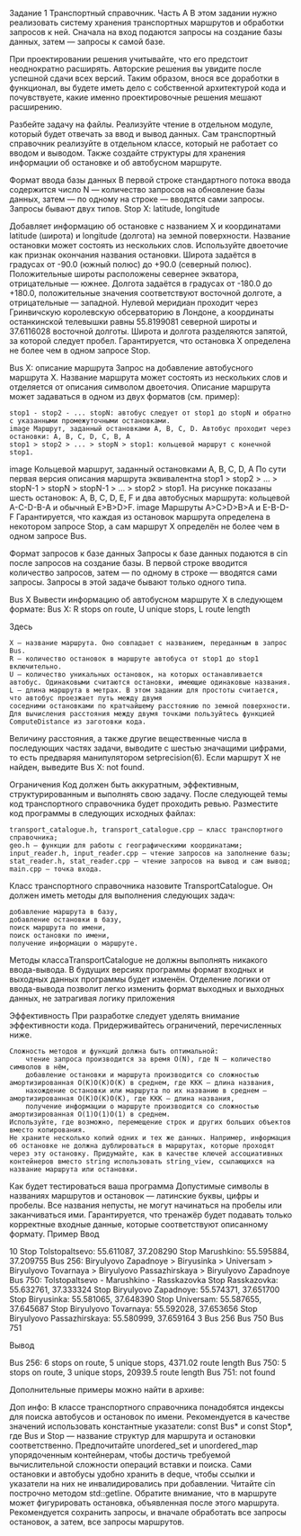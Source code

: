 Задание 1
Транспортный справочник. Часть A
В этом задании нужно реализовать систему хранения транспортных маршрутов и обработки запросов к ней. 
Сначала на вход подаются запросы на создание базы данных, затем — запросы к самой базе.

При проектировании решения учитывайте, что его предстоит неоднократно расширять. 
Авторские решения вы увидите после успешной сдачи всех версий. 
Таким образом, внося все доработки в функционал, вы будете иметь дело с собственной архитектурой кода и почувствуете, 
какие именно проектировочные решения мешают расширению.

Разбейте задачу на файлы. 
Реализуйте чтение в отдельном модуле, который будет отвечать за ввод и вывод данных. 
Сам транспортный справочник реализуйте в отдельном классе, который не работает со вводом и выводом. 
Также создайте структуры для хранения информации об остановке и об автобусном маршруте.

Формат ввода базы данных
В первой строке стандартного потока ввода содержится число N — количество запросов на обновление базы данных, 
затем — по одному на строке — вводятся сами запросы. 
Запросы бывают двух типов.
Stop X: latitude, longitude

Добавляет информацию об остановке с названием X и координатами latitude (широта) и longitude (долгота) на земной поверхности. 
Название остановки может состоять из нескольких слов. 
Используйте двоеточие как признак окончания названия остановки. 
Широта задаётся в градусах от -90.0 (южный полюс) до +90.0 (северный полюс). 
Положительные широты расположены севернее экватора, отрицательные — южнее. 
Долгота задаётся в градусах от -180.0 до +180.0, положительные значения соответствуют восточной долготе, 
а отрицательные — западной. 
Нулевой меридиан проходит через Гринвичскую королевскую обсерваторию в Лондоне, а координаты останкинской телевышки 
равны 55.8199081 северной широты и 37.6116028 восточной долготы. Широта и долгота разделяются запятой, за которой следует пробел.
Гарантируется, что остановка X определена не более чем в одном запросе Stop.

Bus X: описание маршрута
Запрос на добавление автобусного маршрута X. 
Название маршрута может состоять из нескольких слов и отделяется от описания символом двоеточия. 
Описание маршрута может задаваться в одном из двух форматов (см. пример):

    stop1 - stop2 - ... stopN: автобус следует от stop1 до stopN и обратно с указанными промежуточными остановками.
    image Маршрут, заданный остановками A, B, C, D. Автобус проходит через остановки: A, B, C, D, C, B, A
    stop1 > stop2 > ... > stopN > stop1: кольцевой маршрут с конечной stop1.

image Кольцевой маршрут, заданный остановками A, B, C, D, A
По сути первая версия описания маршрута эквивалентна stop1 > stop2 > ... > stopN-1 > stopN > stopN-1 > ... > stop2 > stop1.
На рисунке показаны шесть остановок: A, B, C, D, E, F и два автобусных маршрута: кольцевой A-C-D-B-A и обычный E>B>D>F.
image Маршруты A>C>D>B>A и E-B-D-F
Гарантируется, что каждая из остановок маршрута определена в некотором запросе Stop, 
а сам маршрут X определён не более чем в одном запросе Bus.

Формат запросов к базе данных
Запросы к базе данных подаются в cin после запросов на создание базы. 
В первой строке вводится количество запросов, затем — по одному в строке — вводятся сами запросы. 
Запросы в этой задаче бывают только одного типа.

Bus X
Вывести информацию об автобусном маршруте X в следующем формате:
Bus X: R stops on route, U unique stops, L route length

Здесь

    X — название маршрута. Оно совпадает с названием, переданным в запрос Bus.
    R — количество остановок в маршруте автобуса от stop1 до stop1 включительно.
    U — количество уникальных остановок, на которых останавливается автобус. Одинаковыми считаются остановки, имеющие одинаковые названия.
    L — длина маршрута в метрах. В этом задании для простоты считается, что автобус проезжает путь между двумя 
    соседними остановками по кратчайшему расстоянию по земной поверхности. 
    Для вычисления расстояния между двумя точками пользуйтесь функцией ComputeDistance из заготовки кода.

Величину расстояния, а также другие вещественные числа в последующих частях задачи, выводите с шестью значащими цифрами, 
то есть предваряя манипулятором setprecision(6).
Если маршрут X не найден, выведите Bus X: not found.

Ограничения
Код должен быть аккуратным, эффективным, структурированным и выполнять свою задачу.
После следующей темы код транспортного справочника будет проходить ревью.
Разместите код программы в следующих исходных файлах:

    transport_catalogue.h, transport_catalogue.cpp — класс транспортного справочника;
    geo.h — функции для работы с географическими координатами;
    input_reader.h, input_reader.cpp — чтение запросов на заполнение базы;
    stat_reader.h, stat_reader.cpp — чтение запросов на вывод и сам вывод;
    main.cpp — точка входа.

Класс транспортного справочника назовите TransportCatalogue. Он должен иметь методы для выполнения следующих задач:

    добавление маршрута в базу,
    добавление остановки в базу,
    поиск маршрута по имени,
    поиск остановки по имени,
    получение информации о маршруте.

Методы классаTransportCatalogue не должны выполнять никакого ввода-вывода. 
В будущих версиях программы формат входных и выходных данных программы будет изменён.
Отделение логики от ввода-вывода позволит легко изменить формат выходных и выходных данных, не затрагивая логику приложения

Эффективность
При разработке следует уделять внимание эффективности кода. Придерживайтесь ограничений, перечисленных ниже.

    Сложность методов и функций должна быть оптимальной:
        чтение запроса производится за время O(N), где N — количество символов в нём,
        добавление остановки и маршрута производится со сложностью амортизированная O(K)O(K)O(K) в среднем, где KKK — длина названия,
        нахождение остановки или маршрута по их названию в среднем — амортизированная O(K)O(K)O(K), где KKK — длина названия,
        получение информации о маршруте производится со сложностью амортизированная O(1)O(1)O(1) в среднем.
    Используйте, где возможно, перемещение строк и других больших объектов вместо копирования.
    Не храните несколько копий одних и тех же данных. Например, информация об остановке не должна дублироваться в маршрутах, которые проходят через эту остановку. Придумайте, как в качестве ключей ассоциативных контейнеров вместо string использовать string_view, ссылающихся на название маршрута или остановки.

Как будет тестироваться ваша программа
Допустимые символы в названиях маршрутов и остановок — латинские буквы, цифры и пробелы. Все названия непусты, не могут начинаться на пробелы или заканчиваться ими.
Гарантируется, что тренажёр будет подавать только корректные входные данные, которые соответствуют описанному формату.
Пример
Ввод

10
Stop Tolstopaltsevo: 55.611087, 37.208290
Stop Marushkino: 55.595884, 37.209755
Bus 256: Biryulyovo Zapadnoye > Biryusinka > Universam > Biryulyovo Tovarnaya > Biryulyovo Passazhirskaya > Biryulyovo Zapadnoye
Bus 750: Tolstopaltsevo - Marushkino - Rasskazovka
Stop Rasskazovka: 55.632761, 37.333324
Stop Biryulyovo Zapadnoye: 55.574371, 37.651700
Stop Biryusinka: 55.581065, 37.648390
Stop Universam: 55.587655, 37.645687
Stop Biryulyovo Tovarnaya: 55.592028, 37.653656
Stop Biryulyovo Passazhirskaya: 55.580999, 37.659164
3
Bus 256
Bus 750
Bus 751


Вывод

Bus 256: 6 stops on route, 5 unique stops, 4371.02 route length
Bus 750: 5 stops on route, 3 unique stops, 20939.5 route length
Bus 751: not found


Дополнительные примеры можно найти в архиве:

Доп инфо:
В классе транспортного справочника понадобятся индексы для поиска автобусов и остановок по имени. 
Рекомендуется в качестве значений использовать константные указатели: const Bus* и const Stop*, 
где Bus и Stop — название структур для маршрута и остановки соответственно.
Предпочитайте unordered_set и unordered_map упорядоченным контейнерам, 
чтобы достичь требуемой вычислительной сложности операций вставки и поиска.
Сами остановки и автобусы удобно хранить в deque, чтобы ссылки и указатели на них не инвалидировались при добавлении.
Читайте cin построчно методом std::getline.
Обратите внимание, что в маршруте может фигурировать остановка, объявленная после этого маршрута. 
Рекомендуется сохранить запросы, и вначале обработать все запросы остановок, а затем, все запросы маршрутов.